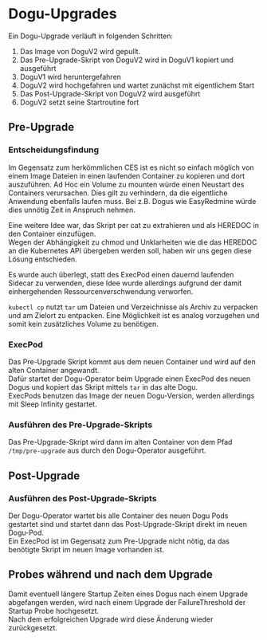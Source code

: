 # Dogu-Upgrades

Ein Dogu-Upgrade verläuft in folgenden Schritten:

1. Das Image von DoguV2 wird gepullt.
2. Das Pre-Upgrade-Skript von DoguV2 wird in DoguV1 kopiert und ausgeführt
3. DoguV1 wird heruntergefahren
4. DoguV2 wird hochgefahren und wartet zunächst mit eigentlichem Start
5. Das Post-Upgrade-Skript von DoguV2 wird ausgeführt
6. DoguV2 setzt seine Startroutine fort

## Pre-Upgrade

### Entscheidungsfindung
Im Gegensatz zum herkömmlichen CES ist es nicht so einfach möglich von einem Image Dateien in einen laufenden Container
zu kopieren und dort auszuführen. Ad Hoc ein Volume zu mounten würde einen Neustart des Containers verursachen.
Dies gilt zu verhindern, da die eigentliche Anwendung ebenfalls laufen muss. Bei z.B. Dogus wie EasyRedmine würde dies
unnötig Zeit in Anspruch nehmen.

Eine weitere Idee war, das Skript per cat zu extrahieren und als HEREDOC in den Container einzufügen.  
Wegen der Abhängigkeit zu chmod und Unklarheiten wie die das HEREDOC an die Kubernetes API übergeben 
werden soll, haben wir uns gegen diese Lösung entschieden.

Es wurde auch überlegt, statt des ExecPod einen dauernd laufenden Sidecar zu verwenden, diese Idee wurde allerdings 
aufgrund der damit einhergehenden Ressourcenverschwendung verworfen.

`kubectl cp` nutzt `tar` um Dateien und Verzeichnisse als Archiv zu verpacken und am Zielort zu entpacken. 
Eine Möglichkeit ist es analog vorzugehen und somit kein zusätzliches Volume zu benötigen.

### ExecPod
Das Pre-Upgrade Skript kommt aus dem neuen Container und wird auf den alten Container angewandt.  
Dafür startet der Dogu-Operator beim Upgrade einen ExecPod des neuen Dogus und kopiert das Skript mittels `tar` in das alte Dogu.  
ExecPods benutzen das Image der neuen Dogu-Version, werden allerdings mit Sleep Infinity gestartet.

### Ausführen des Pre-Upgrade-Skripts
Das Pre-Upgrade-Skript wird dann im alten Container von dem Pfad `/tmp/pre-upgrade` aus durch den Dogu-Operator ausgeführt.

## Post-Upgrade

### Ausführen des Post-Upgrade-Skripts
Der Dogu-Operator wartet bis alle Container des neuen Dogu Pods gestartet sind und startet dann das Post-Upgrade-Skript direkt im neuen Dogu-Pod.  
Ein ExecPod ist im Gegensatz zum Pre-Upgrade nicht nötig, da das benötigte Skript im neuen Image vorhanden ist.

## Probes während und nach dem Upgrade
Damit eventuell längere Startup Zeiten eines Dogus nach einem Upgrade abgefangen werden, wird nach einem Upgrade der
FailureThreshold der Startup Probe hochgesetzt.  
Nach dem erfolgreichen Upgrade wird diese Änderung wieder zurückgesetzt.
